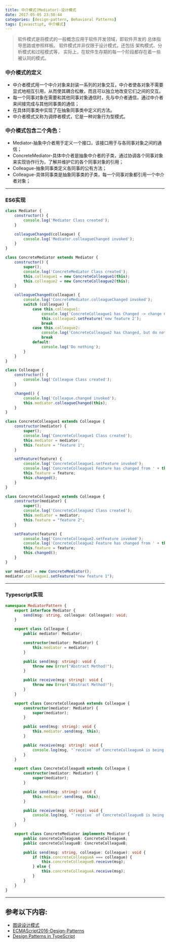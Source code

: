 ```yaml
---
title: 中介模式(Mediator)-设计模式
date: 2017-05-05 23:58:44
categories: [design-pattern, Behavioral Patterns]
tags: [javasctipt, 中介模式]
---
```

> 软件模式是将模式的一般概念应用于软件开发领域，即软件开发的 总体指导思路或参照样板。
> 软件模式并非仅限于设计模式，还包括 架构模式、分析模式和过程模式等，
> 实际上，在软件生存期的每一个阶段都存在着一些被认同的模式。

### 中介模式的定义
- 中介者模式用一个中介对象来封装一系列的对象交互，中介者使各对象不需要显式地相互引用，从而使其耦合松散，而且可以独立地改变它们之间的交互。
- 每一个同事对象在需要和其他同事对象通信时，先与中介者通信，通过中介者来间接完成与其他同事类的通信；
- 在具体同事类中实现了在抽象同事类中定义的方法。
- 中介者模式又称为调停者模式，它是一种对象行为型模式。
### 中介模式包含二个角色：
- Mediator-抽象中介者用于定义一个接口，该接口用于与各同事对象之间的通信；
- ConcreteMediator-具体中介者是抽象中介者的子类，通过协调各个同事对象来实现协作行为，了解并维护它的各个同事对象的引用；
- Colleague-抽象同事类定义各同事的公有方法；
- Colleague-具体同事类是抽象同事类的子类，每一个同事对象都引用一个中介者对象；

---

### ES6实现
``` js
class Mediator {
    constructor() {
        console.log('Mediator Class created');
    }

    colleagueChanged(colleague) {
        console.log('Mediator.colleagueChanged invoked');
    }
}

class ConcreteMediator extends Mediator {
    constructor() {
        super();
        console.log('ConcreteMediator Class created');
        this.colleague1 = new ConcreteColleague1(this);
        this.colleague2 = new ConcreteColleague2(this);
    }

    colleagueChanged(colleague) {
        console.log('ConcreteMediator.colleagueChanged invoked');
        switch (colleague) {
            case this.colleague1:
                console.log('ConcreteColleague1 has Changed -> change ConcreteColleague2.feature: ');
                this.colleague2.setFeature('new feature 2');
                break
            case this.colleague2:
                console.log('ConcreteColleague2 has Changed, but do nothing');
                break
            default:
                console.log('Do nothing');
        }
    }
}

class Colleague {
    constructor() {
        console.log('Colleague Class created');
    }

    changed() {
        console.log('Colleague.changed invoked');
        this.mediator.colleagueChanged(this);
    }
}

class ConcreteColleague1 extends Colleague {
    constructor(mediator) {
        super();
        console.log('ConcreteColleague1 Class created');
        this.mediator = mediator;
        this.feature = "feature 1";
    }

    setFeature(feature) {
        console.log('ConcreteColleague1.setFeature invoked');
        console.log('ConcreteColleague1 Feature has changed from ' + this.feature + ' to ' + feature)
        this.feature = feature;
        this.changed();
    }
}

class ConcreteColleague2 extends Colleague {
    constructor(mediator) {
        super();
        console.log('ConcreteColleague2 Class created');
        this.mediator = mediator;
        this.feature = "feature 2";
    }

    setFeature(feature) {
        console.log('ConcreteColleague2.setFeature invoked');
        console.log('ConcreteColleague2 Feature has changed from ' + this.feature + ' to ' + feature);
        this.feature = feature;
        this.changed();
    }
}

var mediator = new ConcreteMediator();
mediator.colleague1.setFeature("new feature 1");
```
---

### Typescript实现
``` ts
namespace MediatorPattern {
    export interface Mediator {
        send(msg: string, colleague: Colleague): void;
    }

    export class Colleague {
        public mediator: Mediator;

        constructor(mediator: Mediator) {
            this.mediator = mediator;
        }

        public send(msg: string): void {
            throw new Error("Abstract Method!");
        }

        public receive(msg: string): void {
            throw new Error("Abstract Method!");
        }
    }

    export class ConcreteColleagueA extends Colleague {
        constructor(mediator: Mediator) {
            super(mediator);
        }

        public send(msg: string): void {
            this.mediator.send(msg, this);
        }

        public receive(msg: string): void {
            console.log(msg, "`receive` of ConcreteColleagueA is being called!");
        }
    }

    export class ConcreteColleagueB extends Colleague {
        constructor(mediator: Mediator) {
            super(mediator);
        }

        public send(msg: string): void {
            this.mediator.send(msg, this);
        }

        public receive(msg: string): void {
            console.log(msg, "`receive` of ConcreteColleagueB is being called!");
        }
    }

    export class ConcreteMediator implements Mediator {
        public concreteColleagueA: ConcreteColleagueA;
        public concreteColleagueB: ConcreteColleagueB;

        public send(msg: string, colleague: Colleague): void {
            if (this.concreteColleagueA === colleague) {
                this.concreteColleagueB.receive(msg);
            } else {
                this.concreteColleagueA.receive(msg);
            }
        }
    }
}
```
---

## 参考以下内容:
 - [图说设计模式](https://design-patterns.readthedocs.io/zh_CN/latest/)
 - [ECMAScript2016-Design-Patterns](https://github.com/ryouaki/ECMAScript2016-Design-Patterns)
 - [Design Patterns in TypeScript](https://github.com/torokmark/design_patterns_in_typescript)
